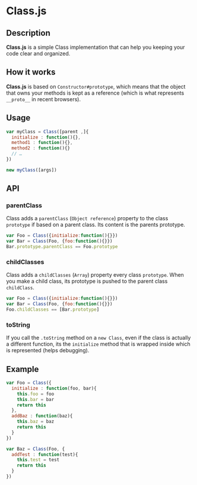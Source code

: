 # Class.js

## Description

**Class.js** is a simple Class implementation that can help you keeping your code clear and organized. 

## How it works

**Class.js** is based on `Constructor#prototype`, which means that the object that owns your methods is kept as a reference (which is what represents `__proto__` in recent browsers). 

## Usage

```javascript
var myClass = Class([parent ,]{
  initialize : function(){},
  method1 : function(){},
  method2 : function(){}
  // …
})

new myClass([args])
```

## API

### parentClass

Class adds a `parentClass` (`Object reference`) property to the class `prototype` if based on a parent class. Its content is the parents prototype.  

```javascript
var Foo = Class({initialize:function(){}})
var Bar = Class(Foo, {foo:function(){}})
Bar.prototype.parentClass == Foo.prototype
```

### childClasses

Class adds a `childClasses` (`Array`) property every class `prototype`. When you make a child class, its prototype is pushed to the parent class `childClass`.

```javascript
var Foo = Class({initialize:function(){}})
var Bar = Class(Foo, {foo:function(){}})
Foo.childClasses == [Bar.prototype]
```
### toString

If you call the `.toString` method on a `new Class`, even if the class is actually a different function, its the `initialize` method that is wrapped inside which is represented (helps debugging). 

## Example

```javascript
var Foo = Class({
  initialize : function(foo, bar){
    this.foo = foo
    this.bar = bar
    return this
  },
  addBaz : function(baz){
    this.baz = baz
    return this
  }
})

var Baz = Class(Foo, {
  addTest : function(test){
    this.test = test
    return this
  }
})
```